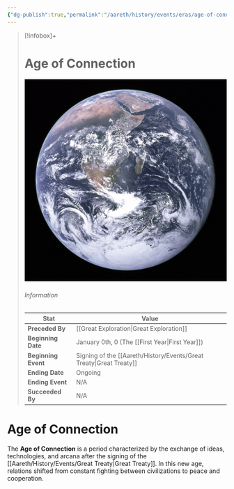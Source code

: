 ```yaml
---
{"dg-publish":true,"permalink":"/aareth/history/events/eras/age-of-connection/"}
---
```


> [!infobox]+
> # Age of Connection
> ![earth.jpg|250](/img/user/media/earth.jpg)
> ###### Information
> | Stat | Value |
> | ---- | ---- |
> | **Preceded By** | [[Great Exploration\|Great Exploration]] |
> | **Beginning Date** | January 0th, 0 (The [[First Year\|First Year]]) |
> | **Beginning Event** | Signing of the [[Aareth/History/Events/Great Treaty\|Great Treaty]] |
> | **Ending Date** | Ongoing |
> | **Ending Event** | N/A |
> | **Succeeded By** | N/A |
# Age of Connection
The **Age of Connection** is a period characterized by the exchange of ideas, technologies, and arcana after the signing of the [[Aareth/History/Events/Great Treaty\|Great Treaty]]. In this new age, relations shifted from constant fighting between civilizations to peace and cooperation.